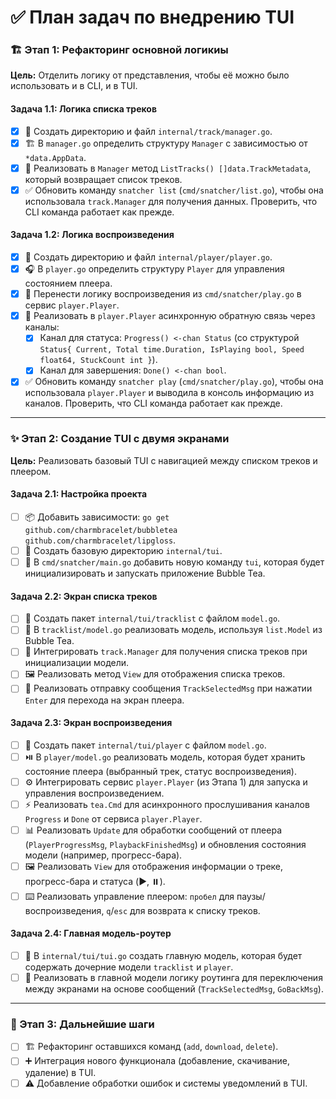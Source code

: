 # ✅ План задач по внедрению TUI

### 🏗️ Этап 1: Рефакторинг основной логикиы

**Цель:** Отделить логику от представления, чтобы её можно было использовать и в CLI, и в TUI.

#### Задача 1.1: Логика списка треков
- [x] 📁 Создать директорию и файл `internal/track/manager.go`.
- [x] 🏗️ В `manager.go` определить структуру `Manager` с зависимостью от `*data.AppData`.
- [x] 📜 Реализовать в `Manager` метод `ListTracks() []data.TrackMetadata`, который возвращает список треков.
- [x] ✅ Обновить команду `snatcher list` (`cmd/snatcher/list.go`), чтобы она использовала `track.Manager` для получения данных. Проверить, что CLI команда работает как прежде.

#### Задача 1.2: Логика воспроизведения
- [x] 📁 Создать директорию и файл `internal/player/player.go`.
- [x] 🎧 В `player.go` определить структуру `Player` для управления состоянием плеера.
- [x] 🚚 Перенести логику воспроизведения из `cmd/snatcher/play.go` в сервис `player.Player`.
- [x] 📡 Реализовать в `player.Player` асинхронную обратную связь через каналы:
  - [x] Канал для статуса: `Progress() <-chan Status` (со структурой `Status{ Current, Total time.Duration, IsPlaying bool, Speed float64, StuckCount int }`).
  - [x] Канал для завершения: `Done() <-chan bool`.
- [x] ✅ Обновить команду `snatcher play` (`cmd/snatcher/play.go`), чтобы она использовала `player.Player` и выводила в консоль информацию из каналов. Проверить, что CLI команда работает как прежде.

---

### ✨ Этап 2: Создание TUI с двумя экранами

**Цель:** Реализовать базовый TUI с навигацией между списком треков и плеером.

#### Задача 2.1: Настройка проекта
- [ ] 📦 Добавить зависимости: `go get github.com/charmbracelet/bubbletea github.com/charmbracelet/lipgloss`.
- [ ] 📁 Создать базовую директорию `internal/tui`.
- [ ] 🚀 В `cmd/snatcher/main.go` добавить новую команду `tui`, которая будет инициализировать и запускать приложение Bubble Tea.

#### Задача 2.2: Экран списка треков
- [ ] 📁 Создать пакет `internal/tui/tracklist` с файлом `model.go`.
- [ ] 📝 В `tracklist/model.go` реализовать модель, используя `list.Model` из Bubble Tea.
- [ ] 🔄 Интегрировать `track.Manager` для получения списка треков при инициализации модели.
- [ ] 🖼️ Реализовать метод `View` для отображения списка треков.
- [ ] 📨 Реализовать отправку сообщения `TrackSelectedMsg` при нажатии `Enter` для перехода на экран плеера.

#### Задача 2.3: Экран воспроизведения
- [ ] 📁 Создать пакет `internal/tui/player` с файлом `model.go`.
- [ ] ⏯️ В `player/model.go` реализовать модель, которая будет хранить состояние плеера (выбранный трек, статус воспроизведения).
- [ ] ⚙️ Интегрировать сервис `player.Player` (из Этапа 1) для запуска и управления воспроизведением.
- [ ] ⚡ Реализовать `tea.Cmd` для асинхронного прослушивания каналов `Progress` и `Done` от сервиса `player.Player`.
- [ ] 📊 Реализовать `Update` для обработки сообщений от плеера (`PlayerProgressMsg`, `PlaybackFinishedMsg`) и обновления состояния модели (например, прогресс-бара).
- [ ] 🖼️ Реализовать `View` для отображения информации о треке, прогресс-бара и статуса (▶️, ⏸️).
- [ ] ⌨️ Реализовать управление плеером: `пробел` для паузы/воспроизведения, `q`/`esc` для возврата к списку треков.

#### Задача 2.4: Главная модель-роутер
- [ ] 🚦 В `internal/tui/tui.go` создать главную модель, которая будет содержать дочерние модели `tracklist` и `player`.
- [ ] 🔀 Реализовать в главной модели логику роутинга для переключения между экранами на основе сообщений (`TrackSelectedMsg`, `GoBackMsg`).

---

### 🔮 Этап 3: Дальнейшие шаги

- [ ] 🏗️ Рефакторинг оставшихся команд (`add`, `download`, `delete`).
- [ ] ➕ Интеграция нового функционала (добавление, скачивание, удаление) в TUI.
- [ ] ⚠️ Добавление обработки ошибок и системы уведомлений в TUI.
